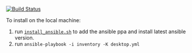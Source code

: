 [![Build Status](https://travis-ci.org/folixg/dot-files.svg?branch=master)](https://travis-ci.org/folixg/dot-files)

To install on the local machine:
1. run [`install_ansible.sh`](install_ansible.sh) to add the ansible ppa and install latest ansible version.
2. run ```ansible-playbook -i inventory -K desktop.yml```
